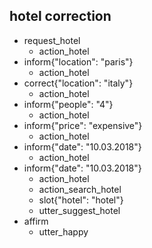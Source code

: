 ## hotel correction
* request_hotel
    - action_hotel
* inform{"location": "paris"}
    - action_hotel
* correct{"location": "italy"}
    - action_hotel
* inform{"people": "4"}
    - action_hotel
* inform{"price": "expensive"}
    - action_hotel
* inform{"date": "10.03.2018"}
    - action_hotel
* inform{"date": "10.03.2018"}
    - action_hotel
    - action_search_hotel
    - slot{"hotel": "hotel"}
    - utter_suggest_hotel
* affirm
    - utter_happy
